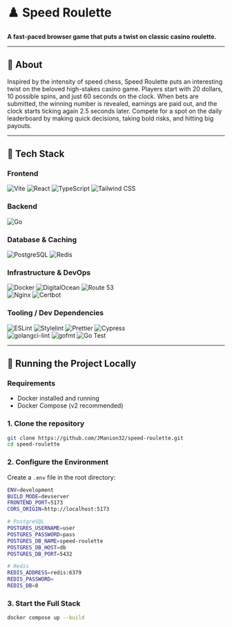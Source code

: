 # ♟️ Speed Roulette

**A fast-paced browser game that puts a twist on classic casino roulette.**

---

## 🚀 About

Inspired by the intensity of speed chess, Speed Roulette puts an interesting twist on the beloved high-stakes casino game. Players start with 
20 dollars, 10 possible spins, and just 60 seconds on the clock. When bets are submitted, the winning number is revealed, earnings are paid out, and 
the clock starts ticking again 2.5 seconds later. Compete for a spot on the daily leaderboard by making quick decisions, taking bold risks, and hitting 
big payouts.

---

## 🧰 Tech Stack

### Frontend  
![Vite](https://img.shields.io/badge/Vite-646CFF?style=for-the-badge&logo=vite&logoColor=white)
![React](https://img.shields.io/badge/React-61DAFB?style=for-the-badge&logo=react&logoColor=black)
![TypeScript](https://img.shields.io/badge/TypeScript-3178C6?style=for-the-badge&logo=typescript&logoColor=white)
![Tailwind CSS](https://img.shields.io/badge/Tailwind_CSS-38B2AC?style=for-the-badge&logo=tailwind-css&logoColor=white)

### Backend 
![Go](https://img.shields.io/badge/Go-00ADD8?style=for-the-badge&logo=go&logoColor=white)

### Database & Caching 
![PostgreSQL](https://img.shields.io/badge/PostgreSQL-4169E1?style=for-the-badge&logo=postgresql&logoColor=white)
![Redis](https://img.shields.io/badge/Redis-DC382D?style=for-the-badge&logo=redis&logoColor=white)

### Infrastructure & DevOps 
![Docker](https://img.shields.io/badge/Docker-2496ED?style=for-the-badge&logo=docker&logoColor=white)
![DigitalOcean](https://img.shields.io/badge/DigitalOcean-0080FF?style=for-the-badge&logo=digitalocean&logoColor=white)
![Route 53](https://img.shields.io/badge/AWS_Route_53-FF9900?style=for-the-badge&logo=amazon-aws&logoColor=white)  
![Nginx](https://img.shields.io/badge/Nginx-009639?style=for-the-badge&logo=nginx&logoColor=white)
![Certbot](https://img.shields.io/badge/Certbot-003A70?style=for-the-badge&logo=letsencrypt&logoColor=white)

### Tooling / Dev Dependencies
![ESLint](https://img.shields.io/badge/ESLint-4B32C3?style=for-the-badge&logo=eslint&logoColor=white)
![Stylelint](https://img.shields.io/badge/Stylelint-263238?style=for-the-badge&logo=stylelint&logoColor=white)
![Prettier](https://img.shields.io/badge/Prettier-F7B93E?style=for-the-badge&logo=prettier&logoColor=black)
![Cypress](https://img.shields.io/badge/Cypress-17202C?style=for-the-badge&logo=cypress&logoColor=white)  
![golangci-lint](https://img.shields.io/badge/golangci--lint-00ADD8?style=for-the-badge&logo=go&logoColor=white)
![gofmt](https://img.shields.io/badge/gofmt-00ADD8?style=for-the-badge&logo=go&logoColor=white)
![Go Test](https://img.shields.io/badge/go--test-00ADD8?style=for-the-badge&logo=go&logoColor=white)

---

## 🧪 Running the Project Locally

### Requirements
- Docker installed and running
- Docker Compose (v2 recommended)

### 1. Clone the repository

```bash
git clone https://github.com/JManion32/speed-roulette.git
cd speed-roulette
```

### 2. Configure the Environment
Create a `.env` file in the root directory:

```bash
ENV=development
BUILD_MODE=devserver
FRONTEND_PORT=5173
CORS_ORIGIN=http://localhost:5173 

# PostgreSQL
POSTGRES_USERNAME=user
POSTGRES_PASSWORD=pass
POSTGRES_DB_NAME=speed-roulette
POSTGRES_DB_HOST=db
POSTGRES_DB_PORT=5432

# Redis
REDIS_ADDRESS=redis:6379
REDIS_PASSWORD=
REDIS_DB=0
```

### 3. Start the Full Stack

```bash
docker compose up --build
```
